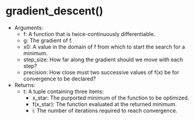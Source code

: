 # gradient_descent()

* Arguments:
  * f: A function that is twice-continuously differentiable.
  * g: The gradient of f.
  * x0: A value in the domain of f from which to start the search for a minimum.
  * step_size: How far along the gradient should we move with each step?
  * precision: How close must two successive values of f(x) be for convergence to be declared?
* Returns:
  * t: A tuple containing three items:
    * x_star: The purported minimum of the function to be optimized.
    * f(x_star): The function evaluated at the returned minimum.
    * i: The number of iterations required to reach convergence.
